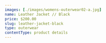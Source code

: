 ```yaml
---
images: [./images/womens-outerwear02-a.jpg]
name: Leather Jacket // Black
price: $200.00
slug: leather-jacket-black
type: outerwear
contentType: product details
---
```

